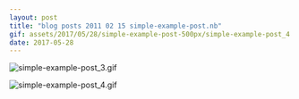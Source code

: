 ```yaml
---
layout: post
title: "blog posts 2011 02 15 simple-example-post.nb"
gif: assets/2017/05/28/simple-example-post-500px/simple-example-post_4.gif
date: 2017-05-28
---
```


![simple-example-post_3.gif](../../../assets/2017/05/28/simple-example-post-500px/simple-example-post_3.gif)

![simple-example-post_4.gif](../../../assets/2017/05/28/simple-example-post-500px/simple-example-post_4.gif)

